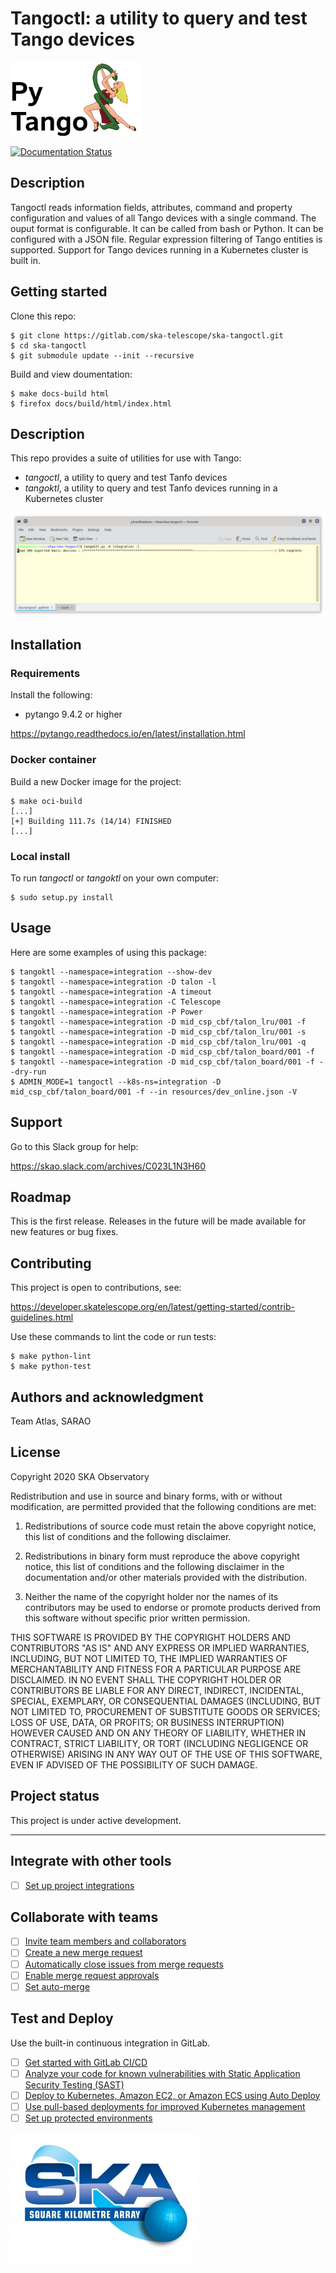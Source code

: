 # Tangoctl: a utility to query and test Tango devices

![pytango](/docs/src/img/logo.webp "Built with pytango")

[![Documentation Status](https://readthedocs.org/projects/ska-tangoctl/badge/?version=latest)](https://developer.skatelescope.org/projects/ska-tangoctl/en/latest/?badge=latest)

## Description

Tangoctl reads information fields, attributes, command and property configuration and 
values of all Tango devices with a single command. The ouput format is configurable. It
can be called from bash or Python. It can be configured with a JSON file. Regular 
expression filtering of Tango entities is supported. Support for Tango devices running 
in a Kubernetes cluster is built in.

## Getting started

Clone this repo:

```
$ git clone https://gitlab.com/ska-telescope/ska-tangoctl.git
$ cd ska-tangoctl
$ git submodule update --init --recursive
```

Build and view doumentation:

```
$ make docs-build html
$ firefox docs/build/html/index.html
```

## Description

This repo provides a suite of utilities for use with Tango:

* *tangoctl*, a utility to query and test Tanfo devices
* *tangoktl*, a utility to query and test Tanfo devices running in a Kubernetes cluster

![tangoktl running](/docs/src/img/list_devices.png "List devices")

## Installation

### Requirements

Install the following:

* pytango 9.4.2 or higher

https://pytango.readthedocs.io/en/latest/installation.html

### Docker container

Build a new Docker image for the project:

```
$ make oci-build
[...]
[+] Building 111.7s (14/14) FINISHED 
[...]
```

### Local install

To run *tangoctl* or *tangoktl* on your own computer:

```
$ sudo setup.py install
```

## Usage

Here are some examples of using this package:

```
$ tangoktl --namespace=integration --show-dev
$ tangoktl --namespace=integration -D talon -l
$ tangoktl --namespace=integration -A timeout
$ tangoktl --namespace=integration -C Telescope
$ tangoktl --namespace=integration -P Power
$ tangoktl --namespace=integration -D mid_csp_cbf/talon_lru/001 -f
$ tangoktl --namespace=integration -D mid_csp_cbf/talon_lru/001 -s
$ tangoktl --namespace=integration -D mid_csp_cbf/talon_lru/001 -q
$ tangoktl --namespace=integration -D mid_csp_cbf/talon_board/001 -f
$ tangoktl --namespace=integration -D mid_csp_cbf/talon_board/001 -f --dry-run
$ ADMIN_MODE=1 tangoctl --k8s-ns=integration -D mid_csp_cbf/talon_board/001 -f --in resources/dev_online.json -V
```

## Support

Go to this Slack group for help:

https://skao.slack.com/archives/C023L1N3H60

## Roadmap

This is the first release. Releases in the future will be made available for new features or bug fixes.

## Contributing

This project is open to contributions, see:

https://developer.skatelescope.org/en/latest/getting-started/contrib-guidelines.html

Use these commands to lint the code or run tests:

```
$ make python-lint
$ make python-test
```

## Authors and acknowledgment

Team Atlas, SARAO

## License

Copyright 2020 SKA Observatory

Redistribution and use in source and binary forms, with or without modification, are permitted provided that the following conditions are met:

1. Redistributions of source code must retain the above copyright notice, this list of conditions and the following disclaimer.

2. Redistributions in binary form must reproduce the above copyright notice, this list of conditions and the following disclaimer in the documentation and/or other materials provided with the distribution.

3. Neither the name of the copyright holder nor the names of its contributors may be used to endorse or promote products derived from this software without specific prior written permission.

THIS SOFTWARE IS PROVIDED BY THE COPYRIGHT HOLDERS AND CONTRIBUTORS "AS IS" AND ANY EXPRESS OR IMPLIED WARRANTIES, INCLUDING, BUT NOT LIMITED TO, THE IMPLIED WARRANTIES OF MERCHANTABILITY AND FITNESS FOR A PARTICULAR PURPOSE ARE DISCLAIMED. IN NO EVENT SHALL THE COPYRIGHT HOLDER OR CONTRIBUTORS BE LIABLE FOR ANY DIRECT, INDIRECT, INCIDENTAL, SPECIAL, EXEMPLARY, OR CONSEQUENTIAL DAMAGES (INCLUDING, BUT NOT LIMITED TO, PROCUREMENT OF SUBSTITUTE GOODS OR SERVICES; LOSS OF USE, DATA, OR PROFITS; OR BUSINESS INTERRUPTION) HOWEVER CAUSED AND ON ANY THEORY OF LIABILITY, WHETHER IN CONTRACT, STRICT LIABILITY, OR TORT (INCLUDING NEGLIGENCE OR OTHERWISE) ARISING IN ANY WAY OUT OF THE USE OF THIS SOFTWARE, EVEN IF ADVISED OF THE POSSIBILITY OF SUCH DAMAGE.

## Project status

This project is under active development.

***

## Integrate with other tools

- [ ] [Set up project integrations](https://gitlab.com/ska-telescope/ska-tangoctl/-/settings/integrations)

## Collaborate with teams

- [ ] [Invite team members and collaborators](https://docs.gitlab.com/ee/user/project/members/)
- [ ] [Create a new merge request](https://docs.gitlab.com/ee/user/project/merge_requests/creating_merge_requests.html)
- [ ] [Automatically close issues from merge requests](https://docs.gitlab.com/ee/user/project/issues/managing_issues.html#closing-issues-automatically)
- [ ] [Enable merge request approvals](https://docs.gitlab.com/ee/user/project/merge_requests/approvals/)
- [ ] [Set auto-merge](https://docs.gitlab.com/ee/user/project/merge_requests/merge_when_pipeline_succeeds.html)

## Test and Deploy

Use the built-in continuous integration in GitLab.

- [ ] [Get started with GitLab CI/CD](https://docs.gitlab.com/ee/ci/quick_start/index.html)
- [ ] [Analyze your code for known vulnerabilities with Static Application Security Testing (SAST)](https://docs.gitlab.com/ee/user/application_security/sast/)
- [ ] [Deploy to Kubernetes, Amazon EC2, or Amazon ECS using Auto Deploy](https://docs.gitlab.com/ee/topics/autodevops/requirements.html)
- [ ] [Use pull-based deployments for improved Kubernetes management](https://docs.gitlab.com/ee/user/clusters/agent/)
- [ ] [Set up protected environments](https://docs.gitlab.com/ee/ci/environments/protected_environments.html)

![SKA](/docs/src/img/ska_logo.jpg "Square Kilometer Array")
